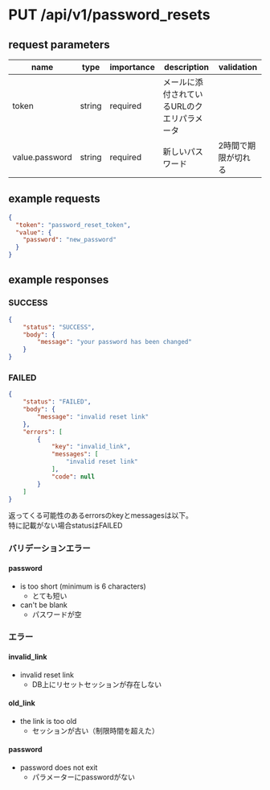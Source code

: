 # PUT /api/v1/password_resets
## request parameters
| name | type | importance | description | validation | 
| ---- | ---- | ---------- | ----------- | ---------- | 
| token | string | required | メールに添付されているURLのクエリパラメータ |            | 
| value.password | string | required | 新しいパスワード | 2時間で期限が切れる | 
## example requests
```json
{
  "token": "password_reset_token",
  "value": {
    "password": "new_password"
  }
}
```
## example responses
### SUCCESS
```json
{
    "status": "SUCCESS",
    "body": {
        "message": "your password has been changed"
    }
}
```
### FAILED
```json
{
    "status": "FAILED",
    "body": {
        "message": "invalid reset link"
    },
    "errors": [
        {
            "key": "invalid_link",
            "messages": [
                "invalid reset link"
            ],
            "code": null
        }
    ]
}
```
返ってくる可能性のあるerrorsのkeyとmessagesは以下。  
特に記載がない場合statusはFAILED
### バリデーションエラー
#### password
- is too short (minimum is 6 characters)
  - とても短い
- can't be blank
  - パスワードが空
### エラー
#### invalid_link
- invalid reset link
  - DB上にリセットセッションが存在しない
#### old_link
- the link is too old
  - セッションが古い（制限時間を超えた）
#### password
- password does not exit
  - パラメーターにpasswordがない
